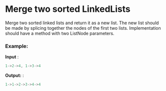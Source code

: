 # Merge two sorted LinkedLists
Merge two sorted linked lists and return it as a new list. 
The new list should be made by splicing together the nodes of the first two lists.
Implementation should have a method with two ListNode parameters.

### Example:
**Input** : 

  ``` java
1->2->4, 1->3->4
   ``` 
   
**Output:** : 

  ``` java
1->1->2->3->4->4
   ```
